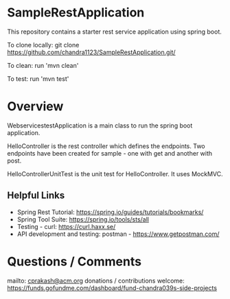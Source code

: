 # SampleRestApplication

This repository contains a starter rest service application using spring boot.

To clone locally: git clone https://github.com/chandra1123/SampleRestApplication.git/

To clean: run 'mvn clean'

To test: run 'mvn test'

# Overview
WebservicestestApplication is a main class to run the spring boot application.

HelloController is the rest controller which defines the endpoints. Two endpoints have been created for sample - one with get and another with post.

HelloControllerUnitTest is the unit test for HelloController. It uses MockMVC.


## Helpful Links

* Spring Rest Tutorial: https://spring.io/guides/tutorials/bookmarks/
* Spring Tool Suite: https://spring.io/tools/sts/all
* Testing - curl: https://curl.haxx.se/
* API development and testing: postman - https://www.getpostman.com/

# Questions / Comments
mailto: cprakash@acm.org
donations / contributions welcome: https://funds.gofundme.com/dashboard/fund-chandra039s-side-projects
